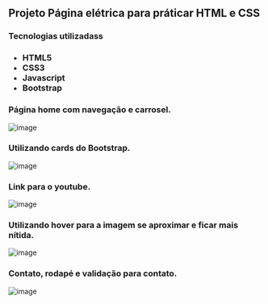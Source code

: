 <h2>Projeto Página elétrica para práticar HTML e CSS </h2>
<h3>Tecnologias utilizadass<h3>
  <ul>
    <li>HTML5</li>
    <li>CSS3</li>
    <li>Javascript</li>
    <li>Bootstrap</li>
  </ul>
  
  <h3>Página home com navegação e carrosel.</h3>
  
  ![image](https://user-images.githubusercontent.com/91089946/161456180-46f5bcb4-a3f6-4923-99ae-ba6d8f494f8a.png)
  
  <h3>Utilizando cards do Bootstrap.</h3>

  ![image](https://user-images.githubusercontent.com/91089946/161456312-8b3ba5a6-941b-4f11-a7c1-2db8911afa1d.png)

  <h3> Link para o youtube. </h3>
  
  ![image](https://user-images.githubusercontent.com/91089946/161456339-f4d411cf-b6e7-4124-a21e-791168ae03a4.png)
  
  <h3> Utilizando hover para a imagem se aproximar e ficar mais nítida. </h3>
  
  ![image](https://user-images.githubusercontent.com/91089946/161456480-3cb9987d-fe2c-4e68-a944-155e530dc8ae.png)

  <h3> Contato, rodapé e validação para contato. </h3>
  
  ![image](https://user-images.githubusercontent.com/91089946/161456524-a047c795-d541-48fe-8db3-f68e0e89c8da.png)


  
  
